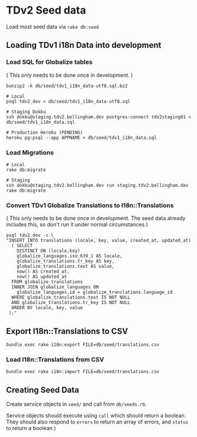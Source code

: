 # TDv2 Seed data

Load most seed data via `rake db:seed`

## Loading TDv1 i18n Data into development

### Load SQL for Globalize tables

( This only needs to be done once in development. )

```
bunzip2 -k db/seed/tdv1_i18n_data-utf8.sql.bz2

# Local
psql tdv2_dev < db/seed/tdv1_i18n_data-utf8.sql

# Staging Dokku
ssh dokku@staging.tdv2.bellingham.dev postgres:connect tdv2staging01 < db/seed/tdv1_i18n_data.sql

# Production Heroku (PENDING)
heroku pg:psql --app APPNAME < db/seed/tdv1_i18n_data.sql
```

### Load Migrations

```
# Local
rake db:migrate

# Staging
ssh dokku@staging.tdv2.bellingham.dev run staging.tdv2.bellingham.dev rake db:migrate
```

### Convert TDv1 Globalize Translations to I18n::Translations

( This only needs to be done once in development. The seed data already includes this, so don't run it under normal circumstances.)

```
psql tdv2_dev -c \
"INSERT INTO translations (locale, key, value, created_at, updated_at)
  ( SELECT
    DISTINCT ON (locale,key)
    globalize_languages.iso_639_1 AS locale,
    globalize_translations.tr_key AS key,
    globalize_translations.text AS value,
    now() AS created_at,
    now() AS updated_at
  FROM globalize_translations
  INNER JOIN globalize_languages ON
    globalize_languages.id = globalize_translations.language_id
  WHERE globalize_translations.text IS NOT NULL
  AND globalize_translations.tr_key IS NOT NULL
  ORDER BY locale, key, value
 );"
```

## Export I18n::Translations to CSV

```
bundle exec rake i18n:export FILE=db/seed/translations.csv
```

### Load I18n::Translations from CSV

```
bundle exec rake i18n:import FILE=db/seed/translations.csv
```


## Creating Seed Data

Create service objects in `seed/` and call from `db/seeds.rb`.

Service objects should execute using `call` which should return a boolean.  They should also respond to `errors` to return an array of errors, and `status` to return a boolean )
